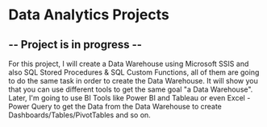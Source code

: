 # Data Analytics Projects 		
## -- Project is in progress --
 
For this project, I will create a Data Warehouse using Microsoft SSIS and also SQL Stored Procedures & SQL Custom Functions, all of them are going to do the same task in order to create the Data Warehouse. It will show you that you can use different tools to get the same goal "a Data Warehouse". Later, I'm going to use BI Tools like Power BI and Tableau or even Excel - Power Query to get the Data from the Data Warehouse to create Dashboards/Tables/PivotTables and so on.

